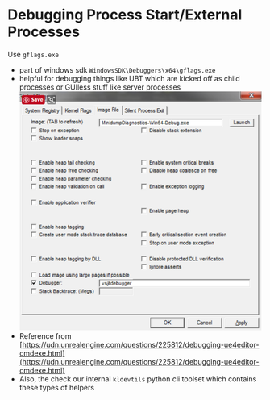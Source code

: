 # Debugging Process Start/External Processes

Use `gflags.exe`

* part of windows sdk `WindowsSDK\Debuggers\x64\gflags.exe`
* helpful for debugging things like UBT which are kicked off as child processes or GUIless stuff like server processes
  ![](../_assets/generaldebug_dbg-external-process.png)
* Reference from [https://udn.unrealengine.com/questions/225812/debugging-ue4editor-cmdexe.html](https://udn.unrealengine.com/questions/225812/debugging-ue4editor-cmdexe.html)
* Also, the check our internal `kldevtils` python cli toolset which contains these types of helpers
